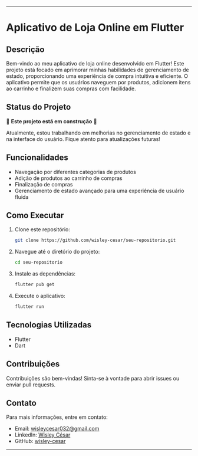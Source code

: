 ---

# Aplicativo de Loja Online em Flutter

## Descrição

Bem-vindo ao meu aplicativo de loja online desenvolvido em Flutter! Este projeto está focado em aprimorar minhas habilidades de gerenciamento de estado, proporcionando uma experiência de compra intuitiva e eficiente. O aplicativo permite que os usuários naveguem por produtos, adicionem itens ao carrinho e finalizem suas compras com facilidade.

## Status do Projeto

🚧 **Este projeto está em construção** 🚧

Atualmente, estou trabalhando em melhorias no gerenciamento de estado e na interface do usuário. Fique atento para atualizações futuras!

## Funcionalidades

- Navegação por diferentes categorias de produtos
- Adição de produtos ao carrinho de compras
- Finalização de compras
- Gerenciamento de estado avançado para uma experiência de usuário fluida

## Como Executar

1. Clone este repositório:
   ```sh
   git clone https://github.com/wisley-cesar/seu-repositorio.git
   ```
2. Navegue até o diretório do projeto:
   ```sh
   cd seu-repositorio
   ```
3. Instale as dependências:
   ```sh
   flutter pub get
   ```
4. Execute o aplicativo:
   ```sh
   flutter run
   ```

## Tecnologias Utilizadas

- Flutter
- Dart

## Contribuições

Contribuições são bem-vindas! Sinta-se à vontade para abrir issues ou enviar pull requests.

## Contato

Para mais informações, entre em contato:
- Email: wisleycesar032@gmail.com
- LinkedIn: [Wisley César](https://www.linkedin.com/in/wisley-césar)
- GitHub: [wisley-cesar](https://github.com/wisley-cesar)

---